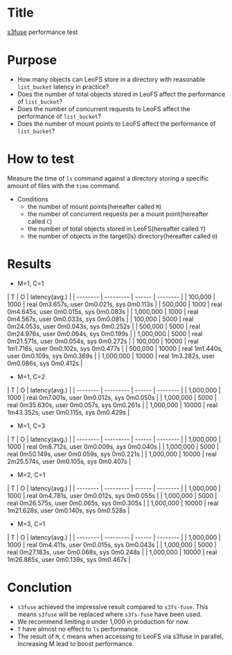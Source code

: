Title
=====
[s3fuse](https://code.google.com/p/s3fuse/) performance test

Purpose
=======
* How many objects can LeoFS store in a directory with reasonable `list_bucket` latency in practice?
* Does the number of total objects stored in LeoFS affect the performance of `list_bucket`?
* Does the number of concurrent requests to LeoFS affect the performance of `list_bucket`?
* Does the number of mount points to LeoFS affect the performance of `list_bucket`?

How to test
===========
Measure the time of `ls` command against a directory storing a specific amount of files with the `time` command.

* Conditions
    * the number of mount points(hereafter called `M`)
    * the number of concurrent requests per a mount point(hereafter called `C`)
    * the number of total objects stored in LeoFS(hereafter called `T`)
    * the number of objects in the target(ls) directory(hereafter called `O`)

Results
=======
* M=1, C=1

| T | O | latency(avg.) |
| -------- | --------- | ------ | -------- |
| 100,000 | 1000 | real 0m3.657s, user 0m0.021s, sys 0m0.113s |
| 500,000 | 1000 | real 0m4.645s, user 0m0.015s, sys 0m0.083s |
| 1,000,000 | 1000 | real 0m4.567s, user 0m0.033s, sys 0m0.081s |
| 100,000 | 5000 | real 0m24.053s, user 0m0.043s, sys 0m0.252s |
| 500,000 | 5000 | real 0m24.976s, user 0m0.064s, sys 0m0.199s |
| 1,000,000 | 5000 | real 0m21.571s, user 0m0.054s, sys 0m0.272s |
| 100,000 | 10000 | real 1m1.716s, user 0m0.102s, sys 0m0.477s |
| 500,000 | 10000 | real 1m1.440s, user 0m0.109s, sys 0m0.369s |
| 1,000,000 | 10000 | real 1m3.282s, user 0m0.086s, sys 0m0.412s |

* M=1, C=2

| T | O | latency(avg.) |
| -------- | --------- | ------ | -------- |
| 1,000,000 | 1000 | real 0m7.001s, user 0m0.012s, sys 0m0.050s |
| 1,000,000 | 5000 | real 0m35.630s, user 0m0.057s, sys 0m0.261s |
| 1,000,000 | 10000 | real 1m43.352s, user 0m0.115s, sys 0m0.429s |

* M=1, C=3

| T | O | latency(avg.) |
| -------- | --------- | ------ | -------- |
| 1,000,000 | 1000 | real 0m8.712s, user 0m0.009s, sys 0m0.040s |
| 1,000,000 | 5000 | real 0m50.149s, user 0m0.059s, sys 0m0.221s |
| 1,000,000 | 10000 | real 2m25.574s, user 0m0.105s, sys 0m0.407s |

* M=2, C=1

| T | O | latency(avg.) |
| -------- | --------- | ------ | -------- |
| 1,000,000 | 1000 | real 0m4.781s, user 0m0.012s, sys 0m0.055s |
| 1,000,000 | 5000 | real 0m26.575s, user 0m0.065s, sys 0m0.305s |
| 1,000,000 | 10000 | real 1m21.628s, user 0m0.140s, sys 0m0.528s |

* M=3, C=1

| T | O | latency(avg.) |
| -------- | --------- | ------ | -------- |
| 1,000,000 | 1000 | real 0m4.411s, user 0m0.015s, sys 0m0.043s |
| 1,000,000 | 5000 | real 0m27.183s, user 0m0.068s, sys 0m0.248s |
| 1,000,000 | 10000 | real 1m26.885s, user 0m0.139s, sys 0m0.467s |

Conclution
==========
* `s3fuse` achieved the impressive result compared to `s3fs-fuse`. This means `s3fuse` will be replaced where `s3fs-fuse` have been used.
* We recommend limiting `O` under 1,000 in production for now.
* `T` have almost no effect to `ls` performance.
* The result of `M`, `C` means when accessing to LeoFS via s3fuse in parallel, Increasing M lead to boost performance.
